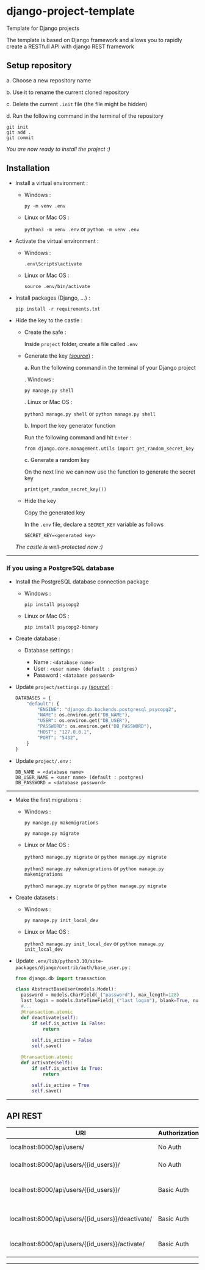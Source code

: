 # django-project-template

Template for Django projects

The template is based on Django framework and allows you to rapidly create a RESTfull API with django REST framework

## Setup repository

a. Choose a new repository name

b. Use it to rename the current cloned repository

c. Delete the current `.init` file (the file might be hidden)

d. Run the following command in the terminal of the repository

  ```
  git init
  git add .
  git commit
  ```

*You are now ready to install the project :)*

## Installation

- Install a virtual environment :
  
  - Windows :
    
    `py -m venv .env`
    
  - Linux or Mac OS :
    
    `python3 -m venv .env` or `python -m venv .env`
    
- Activate the virtual environment :
  
  - Windows :
    
    `.env\Scripts\activate`
    
  - Linux or Mac OS :
    
    `source .env/bin/activate`
    
- Install packages (Django, ...) :
  
  `pip install -r requirements.txt`

- Hide the key to the castle :

  - Create the safe :
  
     Inside `project` folder, create a file called `.env`
    
  - Generate the key [(*source*)](https://codinggear.blog/django-generate-secret-key/?utm_content=cmp-true/) :
  
     a. Run the following command in the terminal of your Django project
    
     . Windows :
    
      `py manage.py shell`
     
     . Linux or Mac OS :
     
      `python3 manage.py shell` or `python manage.py shell`
     
     b. Import the key generator function
    
     Run the following command and hit `Enter` :
    
      `from django.core.management.utils import get_random_secret_key`
      
     c. Generate a random key
     
     On the next line we can now use the function to generate the secret key
     
      `print(get_random_secret_key())`
      
     
   - Hide the key
   
     Copy the generated key
     
     In the `.env` file, declare a `SECRET_KEY` variable as follows
     
      `SECRET_KEY=<generated key>`
      
   *The castle is well-protected now :)*

---

### If you using a PostgreSQL database

- Install the PostgreSQL database connection package
  
  - Windows :
    
    `pip install psycopg2`
    
  - Linux or Mac OS :
    
    `pip install psycopg2-binary`
    
- Create database :
  
  - Database settings :
    
    - Name : ``<database name>``
    - User : ``<user name> (default : postgres)``
    - Password : ``<database password>``
  
- Update `project/settings.py` [(*source*)](https://codinggear.blog/django-environment-variables/) :
  
  ```python
  DATABASES = {
      "default": {
          "ENGINE": "django.db.backends.postgresql_psycopg2",
          "NAME": os.environ.get("DB_NAME"),
          "USER": os.environ.get("DB_USER"),
          "PASSWORD": os.environ.get("DB_PASSWORD"),
          "HOST": "127.0.0.1",
          "PORT": "5432",
      }
  }
  ```
  
- Update `project/.env` :
  
  ```
  DB_NAME = <database name>
  DB_USER_NAME = <user name> (default : postgres)
  DB_PASSWORD = <database password>
  ```

---

- Make the first migrations :
  
  - Windows :
    
    `py manage.py makemigrations`
    
    `py manage.py migrate`
    
  - Linux or Mac OS :
    
    `python3 manage.py migrate` or `python manage.py migrate`
    
    `python3 manage.py makemigrations` or `python manage.py makemigrations`
    
    `python3 manage.py migrate` or `python manage.py migrate`
    
- Create datasets :

  - Windows :

    `py manage.py init_local_dev`

  - Linux or Mac OS :

    `python3 manage.py init_local_dev` or `python manage.py init_local_dev`

- Update `.env/lib/python3.10/site-packages/django/contrib/auth/base_user.py` :

  ```python
  from django.db import transaction

  class AbstractBaseUser(models.Model):
    password = models.CharField(_("password"), max_length=128)
    last_login = models.DateTimeField(_("last login"), blank=True, null=True)
    #...
    @transaction.atomic
    def deactivate(self):
        if self.is_active is False:
            return
        
        self.is_active = False
        self.save()

    @transaction.atomic
    def activate(self):
        if self.is_active is True:
            return
        
        self.is_active = True
        self.save()
  ```

---

## API REST

| URI                                               | Authorization    | Method | Data      | Description                  |
| ------------------------------------------------- | ---------------- | ------ | --------- | ---------------------------- |
| localhost:8000/api/users/                         | No Auth          | GET    | None      | Get users list               |
| localhost:8000/api/users/{{id_users}}/            | No Auth          | GET    | None      | Get user instance            |
| localhost:8000/api/users/{{id_users}}/            | Basic Auth       | PATCH  | `[email]` | Update user's instance email |
| localhost:8000/api/users/{{id_users}}/deactivate/ | Basic Auth       | PATCH  | None      | Deactivate user instance     |
| localhost:8000/api/users/{{id_users}}/activate/   | Basic Auth       | PATCH  | None      | Activate user instance       |

---
